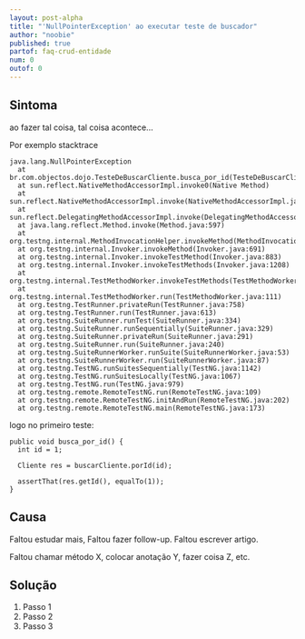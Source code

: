 ```yaml
---
layout: post-alpha
title: "'NullPointerException' ao executar teste de buscador"
author: "noobie"
published: true
partof: faq-crud-entidade
num: 0
outof: 0
---
```


## Sintoma

ao fazer tal coisa, tal coisa acontece...

Por exemplo stacktrace

    java.lang.NullPointerException
      at br.com.objectos.dojo.TesteDeBuscarCliente.busca_por_id(TesteDeBuscarCliente.java:42)
      at sun.reflect.NativeMethodAccessorImpl.invoke0(Native Method)
      at sun.reflect.NativeMethodAccessorImpl.invoke(NativeMethodAccessorImpl.java:39)
      at sun.reflect.DelegatingMethodAccessorImpl.invoke(DelegatingMethodAccessorImpl.java:25)
      at java.lang.reflect.Method.invoke(Method.java:597)
      at org.testng.internal.MethodInvocationHelper.invokeMethod(MethodInvocationHelper.java:80)
      at org.testng.internal.Invoker.invokeMethod(Invoker.java:691)
      at org.testng.internal.Invoker.invokeTestMethod(Invoker.java:883)
      at org.testng.internal.Invoker.invokeTestMethods(Invoker.java:1208)
      at org.testng.internal.TestMethodWorker.invokeTestMethods(TestMethodWorker.java:127)
      at org.testng.internal.TestMethodWorker.run(TestMethodWorker.java:111)
      at org.testng.TestRunner.privateRun(TestRunner.java:758)
      at org.testng.TestRunner.run(TestRunner.java:613)
      at org.testng.SuiteRunner.runTest(SuiteRunner.java:334)
      at org.testng.SuiteRunner.runSequentially(SuiteRunner.java:329)
      at org.testng.SuiteRunner.privateRun(SuiteRunner.java:291)
      at org.testng.SuiteRunner.run(SuiteRunner.java:240)
      at org.testng.SuiteRunnerWorker.runSuite(SuiteRunnerWorker.java:53)
      at org.testng.SuiteRunnerWorker.run(SuiteRunnerWorker.java:87)
      at org.testng.TestNG.runSuitesSequentially(TestNG.java:1142)
      at org.testng.TestNG.runSuitesLocally(TestNG.java:1067)
      at org.testng.TestNG.run(TestNG.java:979)
      at org.testng.remote.RemoteTestNG.run(RemoteTestNG.java:109)
      at org.testng.remote.RemoteTestNG.initAndRun(RemoteTestNG.java:202)
      at org.testng.remote.RemoteTestNG.main(RemoteTestNG.java:173)
    
logo no primeiro teste:

    public void busca_por_id() {
      int id = 1;
    
      Cliente res = buscarCliente.porId(id);
    
      assertThat(res.getId(), equalTo(1));
    }


## Causa

Faltou estudar mais, Faltou fazer follow-up. Faltou escrever artigo.

Faltou chamar método X, colocar anotação Y, fazer coisa Z, etc.

## Solução

1. Passo 1
1. Passo 2
1. Passo 3